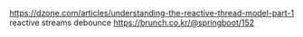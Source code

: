 https://dzone.com/articles/understanding-the-reactive-thread-model-part-1
reactive streams debounce
https://brunch.co.kr/@springboot/152